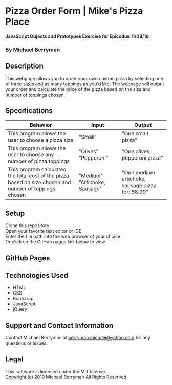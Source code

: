 # Pizza Order Form | Mike's Pizza Place

#### JavaScript Objects and Prototypes Exercise for Epicodus 11/08/19

### By Michael Berryman

## Description
This webpage allows you to order your own custom pizza by selecting one of three sizes and as many toppings as you'd like. The webpage will output your order and calculate the price of the pizza based on the size and number of toppings chosen.

## Specifications
| Behavior |	Input |	Output |
|---|---|---|
| This program allows the user to choose a pizza size | "Small" | "One small pizza" |
| This program allows the user to choose any number of pizza toppings | "Olives" "Pepperoni" | "One olives, pepperoni pizza" |
| This program calculates the total cost of the pizza based on size chosen and number of toppings chosen | "Medium" "Artichoke, Sausage" | "One medium artichoke, sausage pizza for: $8.99" |

## Setup
Clone this repository  
Open your favorite text editor or IDE  
Enter the file path into the web browser of your choice  
Or click on the GitHub pages link below to view

## GitHub Pages

## Technologies Used
* HTML
* CSS
* Bootstrap
* JavaScript
* jQuery

## Support and Contact Information
Contact Michael Berryman at berryman.michael@yahoo.com for any questions or issues.

## Legal
This software is licensed under the MIT license.  
Copyright (c) 2019 Michael Berryman All Rights Reserved.
